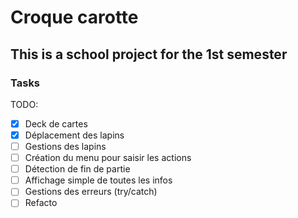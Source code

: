# Croque carotte

## This is a school project for the 1st semester


### Tasks

TODO:
- [X] Deck de cartes
- [X] Déplacement des lapins
- [ ] Gestions des lapins
- [ ] Création du menu pour saisir les actions
- [ ] Détection de fin de partie
- [ ] Affichage simple de toutes les infos
- [ ] Gestions des erreurs (try/catch)
- [ ] Refacto